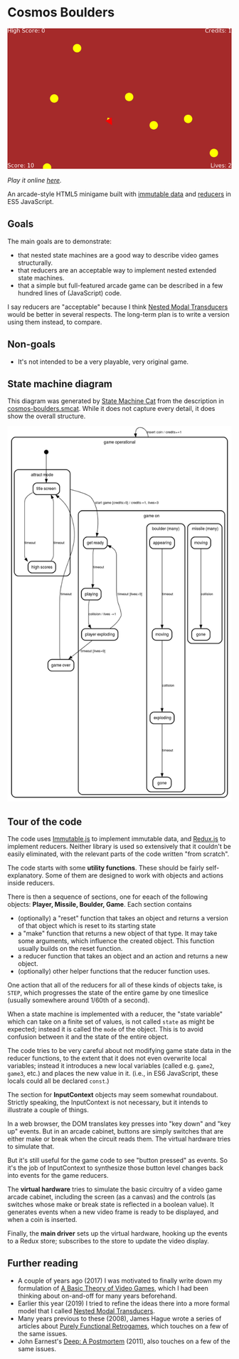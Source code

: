 Cosmos Boulders
===============

![Screenshot of Cosmos Boulders](images/cosmos-boulders-screenshot.png?raw=true)

_Play it online [here](https://catseye.tc/installation/Cosmos_Boulders)._

An arcade-style HTML5 minigame built with [immutable data][] and [reducers][] in
ES5 JavaScript.

Goals
-----

The main goals are to demonstrate:

*   that nested state machines are a good way to describe video games structurally.
*   that reducers are an acceptable way to implement nested extended state machines.
*   that a simple but full-featured arcade game can be described in a few hundred
    lines of (JavaScript) code.

I say reducers are "acceptable" because I think [Nested Modal Transducers][]
would be better in several respects.  The long-term plan is to write a version
using them instead, to compare.

Non-goals
---------

*   It's not intended to be a very playable, very original game.

State machine diagram
---------------------

This diagram was generated by [State Machine Cat](https://state-machine-cat.js.org/)
from the description in [cosmos-boulders.smcat](doc/cosmos-boulders.smcat).
While it does not capture every detail, it does show the overall structure.

![State diagram of this video game](images/state-machine-diagram.png?raw=true)

Tour of the code
----------------

The code uses [Immutable.js][] to implement immutable data, and [Redux.js][] to
implement reducers.  Neither library is used so extensively that it couldn't
be easily eliminated, with the relevant parts of the code written "from scratch".

The code starts with some **utility functions**.  These should be fairly
self-explanatory.  Some of them are designed to work with objects and actions
inside reducers.

There is then a sequence of sections, one for eeach of the following objects:
**Player, Missile, Boulder, Game**.  Each section contains

*   (optionally) a "reset" function that takes an object and returns a version
    of that object which is reset to its starting state
*   a "make" function that returns a new object of that type.  It may take
    some arguments, which influence the created object.  This function
    usually builds on the reset function.
*   a reducer function that takes an object and an action and returns
    a new object.
*   (optionally) other helper functions that the reducer function uses.

One action that all of the reducers for all of these kinds of objects take,
is `STEP`, which progresses the state of the entire game by one timeslice
(usually somewhere around 1/60th of a second).

When a state machine is implemented with a reducer, the "state variable"
which can take on a finite set of values, is not called `state` as might
be expected; instead it is called the `mode` of the object.  This is to
avoid confusion between it and the state of the entire object.

The code tries to be very careful about not modifying game state data in
the reducer functions, to the extent that it does not even overwrite
local variables; instead it introduces a new local variables (called e.g.
`game2`, `game3`, etc.) and places the new value in it.  (i.e., in ES6
JavaScript, these locals could all be declared `const`.)

The section for **InputContext** objects may seem somewhat roundabout.  Strictly
speaking, the InputContext is not necessary, but it intends to illustrate a
couple of things.

In a web browser, the DOM translates key presses into "key down" and "key up"
events.  But in an arcade cabinet, buttons are simply switches that are either
make or break when the circuit reads them.  The virtual hardware tries to simulate
that.

But it's still useful for the game code to see "button pressed" as events.
So it's the job of InputContext to synthesize those button level changes back
into events for the game reducers.

The **virtual hardware** tries to simulate the basic circuitry of a video game
arcade cabinet, including the screen (as a canvas) and the controls (as switches
whose make or break state is reflected in a boolean value).  It generates
events when a new video frame is ready to be displayed, and when a coin is
inserted.

Finally, the **main driver** sets up the virtual hardware, hooking up the events
to a Redux store; subscribes to the store to update the video display.

Further reading
---------------

*   A couple of years ago (2017) I was motivated to finally write down my
    formulation of [A Basic Theory of Video Games][], which I had been
    thinking about on-and-off for many years beforehand.
*   Earlier this year (2019) I tried to refine the ideas there into a more
    formal model that I called [Nested Modal Transducers][].
*   Many years previous to these (2008), James Hague wrote a series of articles
    about [Purely Functional Retrogames][], which touches on a few of the
    same issues.
*   John Earnest's [Deep: A Postmortem][] (2011), also touches on a few of the
    same issues.

[immutable data]: https://facebook.github.io/immutable-js/
[reducers]: https://redux.js.org/basics/reducers
[Immutable.js]: https://facebook.github.io/immutable-js/
[Redux.js]: https://redux.js.org/
[Nested Modal Transducers]: https://github.com/catseye/Nested-Modal-Transducers/
[A Basic Theory of Video Games]: http://catseye.tc/view/The-Dossier/article/A%20Basic%20Theory%20of%20Video%20Games.md
[Purely Functional Retrogames]: https://prog21.dadgum.com/23.html
[Deep: A Postmortem]: https://github.com/JohnEarnest/Mako/blob/97b9796ff5c9f9ba0221ccbf5207cea4567d8daf/docs/postmortem-Deep.md
